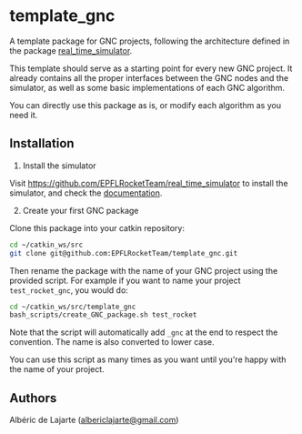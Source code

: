 # template_gnc
A template package for GNC projects, following the architecture defined in the package [real_time_simulator](https://github.com/EPFLRocketTeam/real_time_simulator).

This template should serve as a starting point for every new GNC project. It already contains all the proper interfaces between the GNC nodes and the simulator, as well as some basic implementations of each GNC algorithm.

You can directly use this package as is, or modify each algorithm as you need it.

## Installation
1. Install the simulator

Visit https://github.com/EPFLRocketTeam/real_time_simulator to install the simulator, and check the [documentation](http://wiki.ros.org/real_time_simulator).

2. Create your first GNC package

Clone this package into your catkin repository:
```bash
cd ~/catkin_ws/src
git clone git@github.com:EPFLRocketTeam/template_gnc.git
```

Then rename the package with the name of your GNC project using the provided script. For example if you want to name your project `test_rocket_gnc`, you would do:
```bash
cd ~/catkin_ws/src/template_gnc
bash_scripts/create_GNC_package.sh test_rocket
```
Note that the script will automatically add `_gnc` at the end to respect the convention. The name is also converted to lower case.

You can use this script as many times as you want until you're happy with the name of your project.

## Authors

Albéric de Lajarte (albericlajarte@gmail.com)
